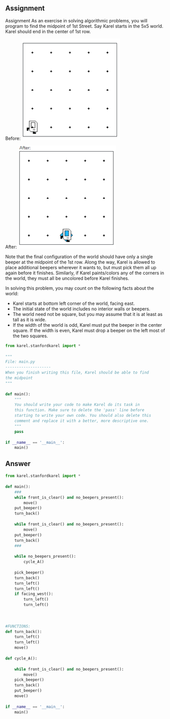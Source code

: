 ## Assignment
Assignment
As an exercise in solving algorithmic problems, you will program to find the midpoint of 1st Street. Say Karel starts in the 5x5 world. Karel should end in the center of 1st row.

Before:
![alt text](image.png)

After:
![alt text](image-1.png)

Note that the final configuration of the world should have only a single beeper at the midpoint of the 1st row. Along the way, Karel is allowed to place additional beepers wherever it wants to, but must pick them all up again before it finishes. Similarly, if Karel paints/colors any of the corners in the world, they must all be uncolored before Karel finishes.

In solving this problem, you may count on the following facts about the world:

* Karel starts at bottom left corner of the world, facing east.
* The initial state of the world includes no interior walls or beepers.
* The world need not be square, but you may assume that it is at least as tall as it is wide.
* If the width of the world is odd, Karel must put the beeper in the center square. If the width is even, Karel must drop a beeper on the left most of the two squares.

```python
from karel.stanfordkarel import *

"""
File: main.py
--------------------
When you finish writing this file, Karel should be able to find
the midpoint
"""

def main():
    """
    You should write your code to make Karel do its task in
    this function. Make sure to delete the 'pass' line before
    starting to write your own code. You should also delete this
    comment and replace it with a better, more descriptive one.
    """
    pass

if __name__ == '__main__':
    main()
```

## Answer 
```python
from karel.stanfordkarel import *

def main():
    ###
    while front_is_clear() and no_beepers_present():
        move()
    put_beeper()
    turn_back()

    while front_is_clear() and no_beepers_present():
        move()
    put_beeper()
    turn_back()
    ###
    
    while no_beepers_present():
        cycle_A()
    
    pick_beeper()
    turn_back()
    turn_left()
    turn_left()
    if facing_west():
        turn_left()
        turn_left()



#FUNCTIONS:
def turn_back():
    turn_left()
    turn_left()
    move()

def cycle_A():

    while front_is_clear() and no_beepers_present():
        move()
    pick_beeper()
    turn_back()
    put_beeper()
    move()

if __name__ == '__main__':
    main()
```